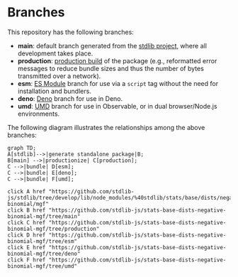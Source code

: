 <!--

@license Apache-2.0

Copyright (c) 2022 The Stdlib Authors.

Licensed under the Apache License, Version 2.0 (the "License");
you may not use this file except in compliance with the License.
You may obtain a copy of the License at

    http://www.apache.org/licenses/LICENSE-2.0

Unless required by applicable law or agreed to in writing, software
distributed under the License is distributed on an "AS IS" BASIS,
WITHOUT WARRANTIES OR CONDITIONS OF ANY KIND, either express or implied.
See the License for the specific language governing permissions and
limitations under the License.

-->

# Branches

This repository has the following branches:

-   **main**: default branch generated from the [stdlib project][stdlib-url], where all development takes place.
-   **production**: [production build][production-url] of the package (e.g., reformatted error messages to reduce bundle sizes and thus the number of bytes transmitted over a network).
-   **esm**: [ES Module][esm-url] branch for use via a `script` tag without the need for installation and bundlers.
-   **deno**: [Deno][deno-url] branch for use in Deno.
-   **umd**: [UMD][umd-url] branch for use in Observable, or in dual browser/Node.js environments.

The following diagram illustrates the relationships among the above branches:

```mermaid
graph TD;
A[stdlib]-->|generate standalone package|B;
B[main] -->|productionize| C[production];
C -->|bundle| D[esm];
C -->|bundle| E[deno];
C -->|bundle| F[umd];

click A href "https://github.com/stdlib-js/stdlib/tree/develop/lib/node_modules/%40stdlib/stats/base/dists/negative-binomial/mgf"
click B href "https://github.com/stdlib-js/stats-base-dists-negative-binomial-mgf/tree/main"
click C href "https://github.com/stdlib-js/stats-base-dists-negative-binomial-mgf/tree/production"
click D href "https://github.com/stdlib-js/stats-base-dists-negative-binomial-mgf/tree/esm"
click E href "https://github.com/stdlib-js/stats-base-dists-negative-binomial-mgf/tree/deno"
click F href "https://github.com/stdlib-js/stats-base-dists-negative-binomial-mgf/tree/umd"
```

[stdlib-url]: https://github.com/stdlib-js/stdlib/tree/develop/lib/node_modules/%40stdlib/stats/base/dists/negative-binomial/mgf
[production-url]: https://github.com/stdlib-js/stats-base-dists-negative-binomial-mgf/tree/production
[deno-url]: https://github.com/stdlib-js/stats-base-dists-negative-binomial-mgf/tree/deno
[umd-url]: https://github.com/stdlib-js/stats-base-dists-negative-binomial-mgf/tree/umd
[esm-url]: https://github.com/stdlib-js/stats-base-dists-negative-binomial-mgf/tree/esm